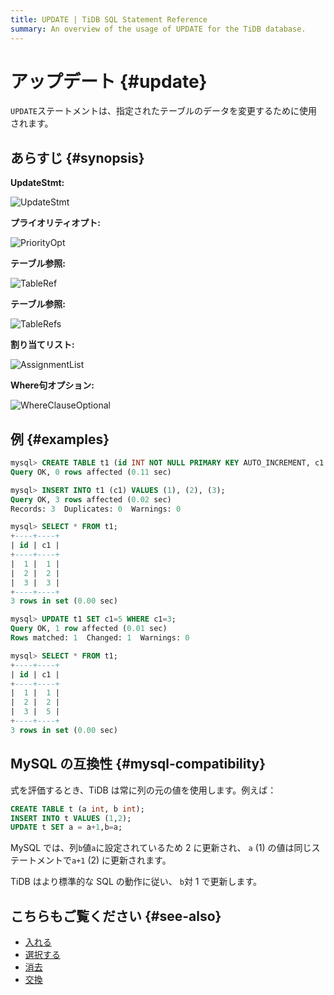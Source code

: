 ```yaml
---
title: UPDATE | TiDB SQL Statement Reference
summary: An overview of the usage of UPDATE for the TiDB database.
---
```


# アップデート {#update}

`UPDATE`ステートメントは、指定されたテーブルのデータを変更するために使用されます。

## あらすじ {#synopsis}

**UpdateStmt:**

![UpdateStmt](https://docs-download.pingcap.com/media/images/docs/sqlgram/UpdateStmt.png)

**プライオリティオプト:**

![PriorityOpt](https://docs-download.pingcap.com/media/images/docs/sqlgram/PriorityOpt.png)

**テーブル参照:**

![TableRef](https://docs-download.pingcap.com/media/images/docs/sqlgram/TableRef.png)

**テーブル参照:**

![TableRefs](https://docs-download.pingcap.com/media/images/docs/sqlgram/TableRefs.png)

**割り当てリスト:**

![AssignmentList](https://docs-download.pingcap.com/media/images/docs/sqlgram/AssignmentList.png)

**Where句オプション:**

![WhereClauseOptional](https://docs-download.pingcap.com/media/images/docs/sqlgram/WhereClauseOptional.png)

## 例 {#examples}

```sql
mysql> CREATE TABLE t1 (id INT NOT NULL PRIMARY KEY AUTO_INCREMENT, c1 INT NOT NULL);
Query OK, 0 rows affected (0.11 sec)

mysql> INSERT INTO t1 (c1) VALUES (1), (2), (3);
Query OK, 3 rows affected (0.02 sec)
Records: 3  Duplicates: 0  Warnings: 0

mysql> SELECT * FROM t1;
+----+----+
| id | c1 |
+----+----+
|  1 |  1 |
|  2 |  2 |
|  3 |  3 |
+----+----+
3 rows in set (0.00 sec)

mysql> UPDATE t1 SET c1=5 WHERE c1=3;
Query OK, 1 row affected (0.01 sec)
Rows matched: 1  Changed: 1  Warnings: 0

mysql> SELECT * FROM t1;
+----+----+
| id | c1 |
+----+----+
|  1 |  1 |
|  2 |  2 |
|  3 |  5 |
+----+----+
3 rows in set (0.00 sec)
```

## MySQL の互換性 {#mysql-compatibility}

式を評価するとき、TiDB は常に列の元の値を使用します。例えば：

```sql
CREATE TABLE t (a int, b int);
INSERT INTO t VALUES (1,2);
UPDATE t SET a = a+1,b=a;
```

MySQL では、列`b`値`a`に設定されているため 2 に更新され、 `a` (1) の値は同じステートメントで`a+1` (2) に更新されます。

TiDB はより標準的な SQL の動作に従い、 `b`対 1 で更新します。

## こちらもご覧ください {#see-also}

-   [入れる](/sql-statements/sql-statement-insert.md)
-   [選択する](/sql-statements/sql-statement-select.md)
-   [消去](/sql-statements/sql-statement-delete.md)
-   [交換](/sql-statements/sql-statement-replace.md)
